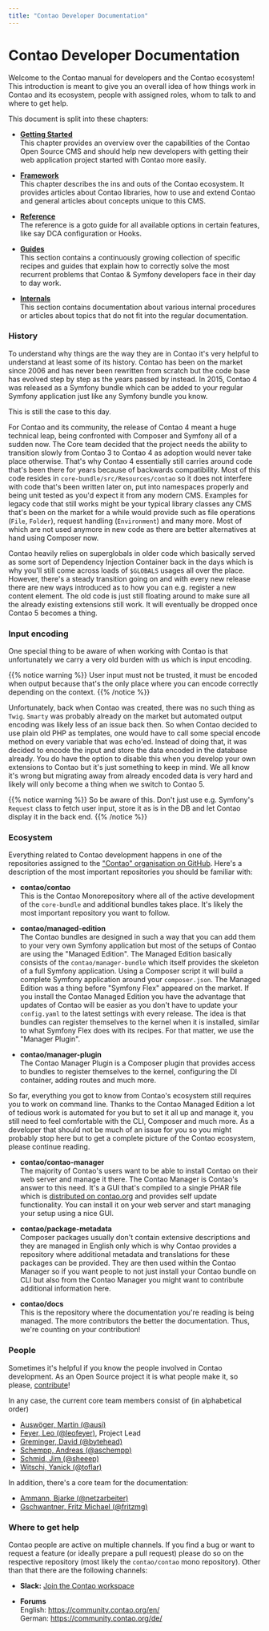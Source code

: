 ```yaml
---
title: "Contao Developer Documentation"
---
```



# Contao Developer Documentation

Welcome to the Contao manual for developers and the Contao ecosystem!
This introduction is meant to give you an overall idea of how things work in Contao and its ecosystem, people with assigned
roles, whom to talk to and where to get help.

This document is split into these chapters:

* **[Getting Started](getting-started)**<br>
  This chapter provides an overview over the capabilities of the Contao Open Source
  CMS and should help new developers with getting their web application project started
  with Contao more easily.

* **[Framework](framework)**<br>
  This chapter describes the ins and outs of the Contao ecosystem. It
  provides articles about Contao libraries, how to use and extend Contao
  and general articles about concepts unique to this CMS.
  
* **[Reference](reference)**<br>
  The reference is a goto guide for all available options in certain
  features, like say DCA configuration or Hooks.

* **[Guides](guides)**<br>
  This section contains a continuously growing collection of specific
  recipes and guides that explain how to correctly solve the most recurrent problems
  that Contao & Symfony developers face in their day to day work.

* **[Internals](internals)**<br>
  This section contains documentation about various internal procedures or articles
  about topics that do not fit into the regular documentation.


### History

To understand why things are the way they are in Contao it's very helpful to understand at least some of its history.
Contao has been on the market since 2006 and has never been rewritten from scratch but the code base has evolved
step by step as the years passed by instead. In 2015, Contao 4 was released as a Symfony bundle which can be added
to your regular Symfony application just like any Symfony bundle you know.

This is still the case to this day.

For Contao and its community, the release of Contao 4 meant a huge technical leap, being confronted with Composer and Symfony
all of a sudden now.
The Core team decided that the project needs the ability to transition slowly from Contao 3 to Contao 4 as adoption would
never take place otherwise. That's why Contao 4 essentially still carries around code that's been there for years because
of backwards compatibility.
Most of this code resides in `core-bundle/src/Resources/contao` so it does not interfere with code that's been written later
on, put into namespaces properly and being unit tested as you'd expect it from any modern CMS.
Examples for legacy code that still works might be your typical library classes any CMS that's been on the market for
a while would provide such as file operations (`File`, `Folder`), request handling (`Environment`) and many more. Most
of which are not used anymore in new code as there are better alternatives at hand using Composer now.

Contao heavily relies on superglobals in older code which basically served as some sort of Dependency Injection Container
back in the days which is why you'll still come across loads of `$GLOBALS` usages all over the place.
However, there's a steady transition going on and with every new release there are new ways introduced as to how you can
e.g. register a new content element. The old code is just still floating around to make sure all the already existing
extensions still work. It will eventually be dropped once Contao 5 becomes a thing.


### Input encoding

One special thing to be aware of when working with Contao is that unfortunately we carry a very old burden with us which
is input encoding.

{{% notice warning %}}
User input must not be trusted, it must be encoded when output because that's the only place where you can encode correctly depending on the context.
{{% /notice %}}

Unfortunately, back when Contao was created, there was no such thing as `Twig`. `Smarty` was probably already on the market
but automated output encoding was likely less of an issue back then.
So when Contao decided to use plain old PHP as templates, one would have to call some special encode method on every
variable that was echo'ed. Instead of doing that, it was decided to encode the input and store the data encoded in the
database already. You do have the option to disable this when you develop your own extensions to Contao but
it's just something to keep in mind. We all know it's wrong but migrating away from already encoded data is very hard
and likely will only become a thing when we switch to Contao 5.

{{% notice warning %}}
So be aware of this. Don't just use e.g. Symfony's `Request` class to fetch user input, store it as is in the DB and
let Contao display it in the back end.
{{% /notice %}}


### Ecosystem

Everything related to Contao development happens in one of the repositories assigned to the ["Contao" organisation on
GitHub][1]. Here's a description of the most important repositories you should be familiar with:

* **contao/contao**<br>
  This is the Contao Monorepository where all of the active development of the `core-bundle` and additional bundles takes
  place. It's likely the most important repository you want to follow.

* **contao/managed-edition**<br>
  The Contao bundles are designed in such a way that you can add them to your very own Symfony application but most of
  the setups of Contao are using the "Managed Edition". The Managed Edition basically consists of the `contao/manager-bundle`
  which itself provides the skeleton of a full Symfony application. Using a Composer script it will build a complete
  Symfony application around your `composer.json`. The Managed Edition was a thing before "Symfony Flex" appeared on the
  market. If you install the Contao Managed Edition you have the advantage that updates of Contao will be easier as you
  don't have to update your `config.yaml` to the latest settings with every release.
  The idea is that bundles can register themselves to the kernel when it is installed, similar to what Symfony Flex does
  with its recipes. For that matter, we use the "Manager Plugin".
  
* **contao/manager-plugin**<br>
  The Contao Manager Plugin is a Composer plugin that provides access to bundles to register themselves to the kernel,
  configuring the DI container, adding routes and much more.

So far, everything you got to know from Contao's ecosystem still requires you to work on command line. Thanks to the
Contao Managed Edition a lot of tedious work is automated for you but to set it all up and manage it, you still need to
feel comfortable with the CLI, Composer and much more. As a developer that should not be much of an issue for you so you
might probably stop here but to get a complete picture of the Contao ecosystem, please continue reading.
  
* **contao/contao-manager**<br>
  The majority of Contao's users want to be able to install Contao on their web server and manage it there.
  The Contao Manager is Contao's answer to this need. It's a GUI that's compiled to a single PHAR file which is [distributed
  on contao.org][2] and provides self update functionality. You can install it on your web server and start managing your
  setup using a nice GUI.

* **contao/package-metadata**<br>
  Composer packages usually don't contain extensive descriptions and they are managed in English only which is why
  Contao provides a repository where additional metadata and translations for these packages can be provided. They
  are then used within the Contao Manager so if you want people to not just install your Contao bundle on CLI but also
  from the Contao Manager you might want to contribute additional information here.
  
* **contao/docs**<br>
  This is the repository where the documentation you're reading is being managed. The more contributors the better the
  documentation. Thus, we're counting on your contribution!


### People

Sometimes it's helpful if you know the people involved in Contao development. As an Open Source project
it is what people make it, so please, [contribute][3]!

In any case, the current core team members consist of (in alphabetical order)

* [Auswöger, Martin (@ausi)](https://github.com/ausi) 
* [Feyer, Leo (@leofeyer)](https://github.com/leofeyer), Project Lead 
* [Greminger, David (@bytehead)](https://github.com/bytehead) 
* [Schempp, Andreas (@aschempp)](https://github.com/aschempp) 
* [Schmid, Jim (@sheeep)](https://github.com/sheeep) 
* [Witschi, Yanick (@toflar)](https://github.com/toflar) 

In addition, there's a core team for the documentation:

* [Ammann, Bjarke (@netzarbeiter)](https://github.com/netzarbeiter) 
* [Gschwantner, Fritz Michael (@fritzmg)](https://github.com/fritzmg) 


### Where to get help

Contao people are active on multiple channels. If you find a bug or want to request a feature (or ideally
prepare a pull request) please do so on the respective repository (most likely the `contao/contao` mono repository).
Other than that there are the following channels:

* **Slack:** [Join the Contao workspace][Slack]
  
* **Forums**<br>
  English: https://community.contao.org/en/<br>
  German: https://community.contao.org/de/


[1]: https://github.com/contao
[2]: https://contao.org/en/download.html
[3]: https://github.com/contao/.github/blob/master/.github/CONTRIBUTING.md
[Slack]: https://contao.slack.com/join/shared_invite/enQtNjUzMjY4MDU0ODM3LWVjYWMzODVkZjM5NjdlNDRiZjk2OTI3OWVkMmQ1YjA0MTQ3YTljMjFjODkwYTllN2NkMDcxMThiNzMzZjZlOGU
